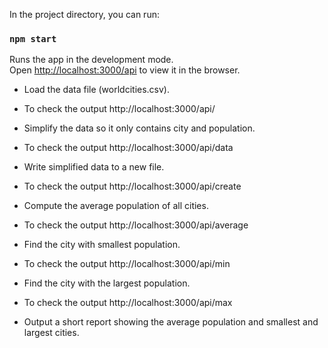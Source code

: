 In the project directory, you can run:

### `npm start`

Runs the app in the development mode.<br />
Open [http://localhost:3000/api](http://localhost:3000/api) to view it in the browser.


- Load the data file (worldcities.csv).
- To check the output http://localhost:3000/api/


- Simplify the data so it only contains city and population.
- To check the output http://localhost:3000/api/data


- Write simplified data to a new file.
- To check the output http://localhost:3000/api/create


- Compute the average population of all cities.
- To check the output http://localhost:3000/api/average


- Find the city with smallest population.
- To check the output http://localhost:3000/api/min


- Find the city with the largest population.
- To check the output http://localhost:3000/api/max


- Output a short report showing the average population and smallest and largest cities.
